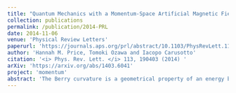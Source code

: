 ```yaml
---
title: "Quantum Mechanics with a Momentum-Space Artificial Magnetic Field"
collection: publications
permalink: /publication/2014-PRL
date: 2014-11-06
venue: 'Physical Review Letters'
paperurl: 'https://journals.aps.org/prl/abstract/10.1103/PhysRevLett.113.190403'
author: 'Hannah M. Price, Tomoki Ozawa and Iacopo Carusotto'
citation: '<i> Phys. Rev. Lett. </i> 113, 190403 (2014) '
arXiv: 'https://arxiv.org/abs/1403.6041'
project: 'momentum'
abstract: 'The Berry curvature is a geometrical property of an energy band which acts as a momentum space magnetic field in the effective Hamiltonian describing single-particle quantum dynamics. We show how this perspective may be exploited to study systems directly relevant to ultracold gases and photonics. Given the exchanged roles of momentum and position, we demonstrate that the global topology of momentum space is crucially important. We propose an experiment to study the Harper-Hofstadter Hamiltonian with a harmonic trap that will illustrate the advantages of this approach and that will also constitute the first realization of magnetism on a torus.'
---
```

